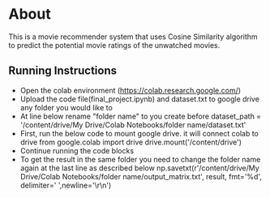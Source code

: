 # About

This is a movie recommender system that uses Cosine Similarity algorithm to predict the potential movie ratings of the unwatched movies.

## Running Instructions

- Open the colab environment (https://colab.research.google.com/)
- Upload the code file(final_project.ipynb) and dataset.txt to google drive any folder you would like to
- At line below rename "folder name" to you create before 
	dataset_path = '/content/drive/My Drive/Colab Notebooks/folder name/dataset.txt'
- First, run the below code to mount google drive. it will connect colab to drive
	from google.colab import drive
	drive.mount('/content/drive')
- Continue running the code blocks
- To get the result in the same folder you need to change the folder name again at the last line as described below
	np.savetxt(r'/content/drive/My Drive/Colab Notebooks/folder name/output_matrix.txt', result, fmt='%d', delimiter=' ',newline='\r\n')
